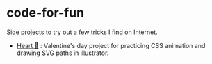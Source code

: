 # code-for-fun
Side projects to try out a few tricks I find on Internet.

* <a href = "http://spepechen.github.io/work/fun/heart.html">Heart 💜</a> : Valentine's day project for practicing CSS animation and drawing SVG paths in illustrator. 
